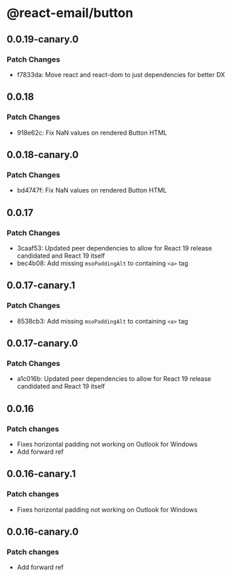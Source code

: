 # @react-email/button

## 0.0.19-canary.0

### Patch Changes

- f7833da: Move react and react-dom to just dependencies for better DX

## 0.0.18

### Patch Changes

- 918e62c: Fix NaN values on rendered Button HTML

## 0.0.18-canary.0

### Patch Changes

- bd4747f: Fix NaN values on rendered Button HTML

## 0.0.17

### Patch Changes

- 3caaf53: Updated peer dependencies to allow for React 19 release candidated and React 19 itself
- bec4b08: Add missing `msoPaddingAlt` to containing `<a>` tag

## 0.0.17-canary.1

### Patch Changes

- 8538cb3: Add missing `msoPaddingAlt` to containing `<a>` tag

## 0.0.17-canary.0

### Patch Changes

- a1c016b: Updated peer dependencies to allow for React 19 release candidated and React 19 itself

## 0.0.16

### Patch changes

- Fixes horizontal padding not working on Outlook for Windows
- Add forward ref

## 0.0.16-canary.1

### Patch changes

- Fixes horizontal padding not working on Outlook for Windows

## 0.0.16-canary.0

### Patch changes

- Add forward ref
